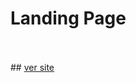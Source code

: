 <h1>Landing Page </h1>
<br>
<br>
## <a href='https://rodolfo-desenvolve.github.io/landing_page/'>ver site</a>
<br>
<br>
